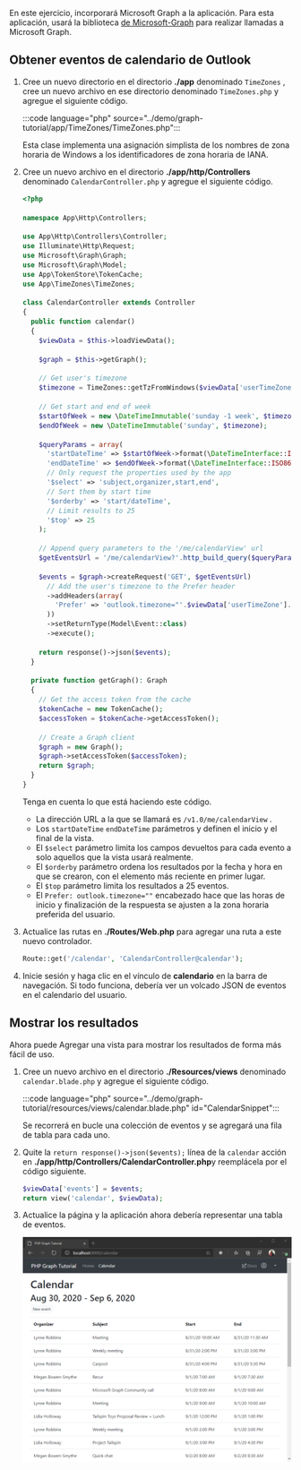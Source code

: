 <!-- markdownlint-disable MD002 MD041 -->

En este ejercicio, incorporará Microsoft Graph a la aplicación. Para esta aplicación, usará la biblioteca [de Microsoft-Graph](https://github.com/microsoftgraph/msgraph-sdk-php) para realizar llamadas a Microsoft Graph.

## <a name="get-calendar-events-from-outlook"></a>Obtener eventos de calendario de Outlook

1. Cree un nuevo directorio en el directorio **./app** denominado `TimeZones` , cree un nuevo archivo en ese directorio denominado `TimeZones.php` y agregue el siguiente código.

    :::code language="php" source="../demo/graph-tutorial/app/TimeZones/TimeZones.php":::

    Esta clase implementa una asignación simplista de los nombres de zona horaria de Windows a los identificadores de zona horaria de IANA.

1. Cree un nuevo archivo en el directorio **./app/http/Controllers** denominado `CalendarController.php` y agregue el siguiente código.

    ```php
    <?php

    namespace App\Http\Controllers;

    use App\Http\Controllers\Controller;
    use Illuminate\Http\Request;
    use Microsoft\Graph\Graph;
    use Microsoft\Graph\Model;
    use App\TokenStore\TokenCache;
    use App\TimeZones\TimeZones;

    class CalendarController extends Controller
    {
      public function calendar()
      {
        $viewData = $this->loadViewData();

        $graph = $this->getGraph();

        // Get user's timezone
        $timezone = TimeZones::getTzFromWindows($viewData['userTimeZone']);

        // Get start and end of week
        $startOfWeek = new \DateTimeImmutable('sunday -1 week', $timezone);
        $endOfWeek = new \DateTimeImmutable('sunday', $timezone);

        $queryParams = array(
          'startDateTime' => $startOfWeek->format(\DateTimeInterface::ISO8601),
          'endDateTime' => $endOfWeek->format(\DateTimeInterface::ISO8601),
          // Only request the properties used by the app
          '$select' => 'subject,organizer,start,end',
          // Sort them by start time
          '$orderby' => 'start/dateTime',
          // Limit results to 25
          '$top' => 25
        );

        // Append query parameters to the '/me/calendarView' url
        $getEventsUrl = '/me/calendarView?'.http_build_query($queryParams);

        $events = $graph->createRequest('GET', $getEventsUrl)
          // Add the user's timezone to the Prefer header
          ->addHeaders(array(
            'Prefer' => 'outlook.timezone="'.$viewData['userTimeZone'].'"'
          ))
          ->setReturnType(Model\Event::class)
          ->execute();

        return response()->json($events);
      }

      private function getGraph(): Graph
      {
        // Get the access token from the cache
        $tokenCache = new TokenCache();
        $accessToken = $tokenCache->getAccessToken();

        // Create a Graph client
        $graph = new Graph();
        $graph->setAccessToken($accessToken);
        return $graph;
      }
    }
    ```

    Tenga en cuenta lo que está haciendo este código.

    - La dirección URL a la que se llamará es `/v1.0/me/calendarView` .
    - Los `startDateTime` `endDateTime` parámetros y definen el inicio y el final de la vista.
    - El `$select` parámetro limita los campos devueltos para cada evento a solo aquellos que la vista usará realmente.
    - El `$orderby` parámetro ordena los resultados por la fecha y hora en que se crearon, con el elemento más reciente en primer lugar.
    - El `$top` parámetro limita los resultados a 25 eventos.
    - El `Prefer: outlook.timezone=""` encabezado hace que las horas de inicio y finalización de la respuesta se ajusten a la zona horaria preferida del usuario.

1. Actualice las rutas en **./Routes/Web.php** para agregar una ruta a este nuevo controlador.

    ```php
    Route::get('/calendar', 'CalendarController@calendar');
    ```

1. Inicie sesión y haga clic en el vínculo de **calendario** en la barra de navegación. Si todo funciona, debería ver un volcado JSON de eventos en el calendario del usuario.

## <a name="display-the-results"></a>Mostrar los resultados

Ahora puede Agregar una vista para mostrar los resultados de forma más fácil de uso.

1. Cree un nuevo archivo en el directorio **./Resources/views** denominado `calendar.blade.php` y agregue el siguiente código.

    :::code language="php" source="../demo/graph-tutorial/resources/views/calendar.blade.php" id="CalendarSnippet":::

    Se recorrerá en bucle una colección de eventos y se agregará una fila de tabla para cada uno.

1. Quite la `return response()->json($events);` línea de la `calendar` acción en **./app/http/Controllers/CalendarController.php**y reemplácela por el código siguiente.

    ```php
    $viewData['events'] = $events;
    return view('calendar', $viewData);
    ```

1. Actualice la página y la aplicación ahora debería representar una tabla de eventos.

    ![Captura de pantalla de la tabla de eventos](./images/add-msgraph-01.png)
